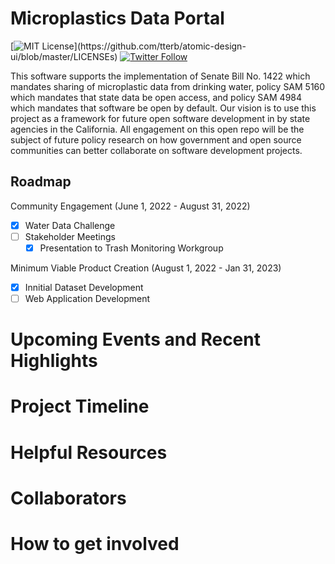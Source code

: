 # Microplastics Data Portal
[![MIT License](https://img.shields.io/apm/l/atomic-design-ui.svg?)](https://github.com/tterb/atomic-design-ui/blob/master/LICENSEs)
[![Twitter Follow](https://img.shields.io/twitter/follow/ThePlastiverse?style=social)](https://twitter.com/ThePlastiverse)

This software supports the implementation of Senate Bill No. 1422 which mandates sharing of microplastic data from drinking water, policy SAM 5160 which mandates that state data be open access, and policy SAM 4984 which mandates that software be open by default. Our vision is to use this project as a framework for future open software development in by state agencies in the California. All engagement on this open repo will be the subject of future policy research on how government and open source communities can better collaborate on software development projects. 

## Roadmap

Community Engagement (June 1, 2022 - August 31, 2022)
* [x] Water Data Challenge
* [ ] Stakeholder Meetings
  * [x] Presentation to Trash Monitoring Workgroup

Minimum Viable Product Creation (August 1, 2022 - Jan 31, 2023)
* [x] Innitial Dataset Development 
* [ ] Web Application Development

# Upcoming Events and Recent Highlights

# Project Timeline

# Helpful Resources

# Collaborators

# How to get involved

